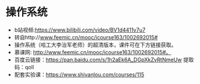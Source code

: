 # 操作系统
* b站视频:https://www.bilibili.com/video/BV1d4411v7u7
* 转自http://www.feemic.cn/mooc/icourse163/1002692015#
* 操作系统（哈工大李治军老师）的超清版本，课件可在下方链接获取。
* 慕课网: http://www.feemic.cn/mooc/icourse163/1002692015#。
* 百度云链接：https://pan.baidu.com/s/1h2aEk6A_DGpXkZvRtNmeUw 提取码：qoll
* 配套实验课：https://www.shiyanlou.com/courses/115